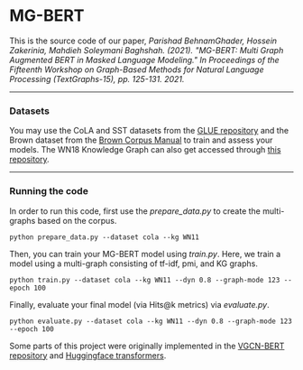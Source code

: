 # MG-BERT

This is the source code of our paper, *Parishad BehnamGhader, Hossein Zakerinia, Mahdieh Soleymani Baghshah. (2021). "MG-BERT: Multi Graph Augmented BERT in Masked Language Modeling." In Proceedings of the Fifteenth Workshop on Graph-Based Methods for Natural Language Processing (TextGraphs-15), pp. 125-131. 2021.*

---

### Datasets
You may use the CoLA and SST datasets from the [GLUE repository](https://github.com/nyu-mll/GLUE-baselines) and the Brown dataset from the [Brown Corpus Manual](http://icame.uib.no/brown/bcm.html) to train and assess your models. The WN18 Knowledge Graph can also get accessed through [this repository](https://github.com/Mrlyk423/KG2E).

---

### Running the code

In order to run this code, first use the *prepare_data.py* to create the multi-graphs based on the corpus. 

    python prepare_data.py --dataset cola --kg WN11  

Then, you can train your MG-BERT model using *train.py*. Here, we train a model using a multi-graph consisting of tf-idf, pmi, and KG graphs.

    python train.py --dataset cola --kg WN11 --dyn 0.8 --graph-mode 123 --epoch 100  

Finally, evaluate your final model (via Hits@k metrics) via *evaluate.py*.   

    python evaluate.py --dataset cola --kg WN11 --dyn 0.8 --graph-mode 123 --epoch 100
    
Some parts of this project were originally implemented in the [VGCN-BERT repository](https://github.com/Louis-udm/VGCN-BERT) and [Huggingface transformers](https://github.com/huggingface/transformers/releases/tag/v0.6.2).
